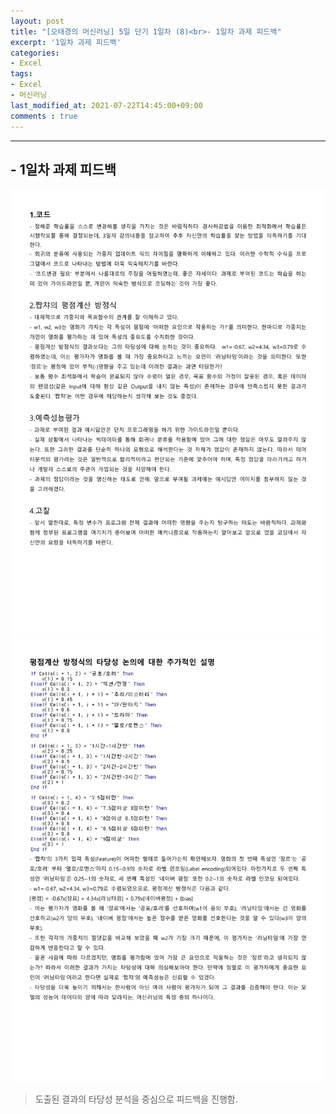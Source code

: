 ```yaml
---
layout: post
title: "[오태경의 머신러닝] 5일 단기 1일차 (8)<br>- 1일차 과제 피드백"
excerpt: '1일차 과제 피드백'
categories:
- Excel
tags:
- Excel
- 머신러닝
last_modified_at: 2021-07-22T14:45:00+09:00
comments : true
---
```

<hr>

<h2>- 1일차 과제 피드백</h2>
<div style="align-items: center;">
    <img src="/assets/post-image/Excel-5일-단기-1/1일차 과제 피드백-1.png">
</div>
<div style="align-items: center;">
    <img src="/assets/post-image/Excel-5일-단기-1/1일차 과제 타당성에 관한 추가 설명-1.png">
</div>

> 도출된 결과의 타당성 분석을 중심으로 피드백을 진행함.

<br>